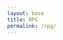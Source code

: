 ```yaml
---
layout: base
title: RPG
permalink: /rpg/
---
```


<canvas id='gameCanvas'></canvas>

<script type="module">
    import GameControl from '{{site.baseurl}}/assets/js/rpg/GameControl.js';

   
    // Adjust canvas size to fit the screen
    function resizeCanvas() {
        const canvas = document.getElementById('gameCanvas');
        canvas.width = window.innerWidth;
        canvas.height = window.innerHeight;
    }

    // Listen for full-screen change events
    document.addEventListener('fullscreenchange', resizeCanvas);
    window.addEventListener('resize', resizeCanvas);

    // Call resizeCanvas initially to set the correct canvas size
    resizeCanvas();

    // Background data
    const image_src = "{{site.baseurl}}/images/rpg/41524.jpg";
    const image_data = {
        pixels: {height: 580, width: 1038}
    };
    const image = {src: image_src, data: image_data};

    const sprite_src = "{{site.baseurl}}/images/rpg/Bunny-Sprite.png";
    const sprite_data = {
        SCALE_FACTOR: 10,
        STEP_FACTOR: 1000,
        ANIMATION_RATE: 50,
        pixels: {height: 159, width: 119},
        orientation: {rows: 4, columns: 3},
        down: {row: 0, start: 0, columns: 3},
        left: {row: 2, start: 0, columns: 3},
        right: {row: 3, start: 0, columns: 3},
        up: {row: 1, start: 0, columns: 3},
    };
    const sprite = {src: sprite_src, data: sprite_data};

    // Assets for game
    const assets = {image: image, sprite: sprite};

    // Start game engine
    GameControl.start(assets);

     // Fullscreen toggle function
    function toggleFullScreen() {
        const canvas = document.getElementById('gameCanvas');
        if (!document.fullscreenElement) {
            if (canvas.requestFullscreen) {
                canvas.requestFullscreen();
            } else if (canvas.mozRequestFullScreen) { // Firefox
                canvas.mozRequestFullScreen();
            } else if (canvas.webkitRequestFullscreen) { // Chrome, Safari, and Opera
                canvas.webkitRequestFullscreen();
            } else if (canvas.msRequestFullscreen) { // IE/Edge
                canvas.msRequestFullscreen();
            }
        } else {
            if (document.exitFullscreen) {
                document.exitFullscreen();
            }
        }
    }


    // Optionally add a button to toggle full-screen mode
    const canvas = document.getElementById('gameCanvas');
    canvas.addEventListener('click', toggleFullScreen); // Click to enter full-screen

</script>

